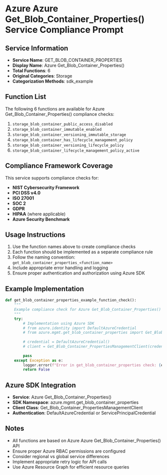 # Azure Azure Get_Blob_Container_Properties() Service Compliance Prompt

## Service Information
- **Service Name**: GET_BLOB_CONTAINER_PROPERTIES
- **Display Name**: Azure Get_Blob_Container_Properties()
- **Total Functions**: 6
- **Original Categories**: Storage
- **Categorization Methods**: sdk_example

## Function List
The following 6 functions are available for Azure Get_Blob_Container_Properties() compliance checks:

1. `storage_blob_container_public_access_disabled`
2. `storage_blob_container_immutable_enabled`
3. `storage_blob_container_versioning_immutable_storage`
4. `storage_blob_container_has_lifecycle_management_policy`
5. `storage_blob_container_versioning_lifecycle_policy`
6. `storage_blob_container_lifecycle_management_policy_active`


## Compliance Framework Coverage
This service supports compliance checks for:
- **NIST Cybersecurity Framework**
- **PCI DSS v4.0**
- **ISO 27001**
- **SOC 2**
- **GDPR**
- **HIPAA** (where applicable)
- **Azure Security Benchmark**

## Usage Instructions
1. Use the function names above to create compliance checks
2. Each function should be implemented as a separate compliance rule
3. Follow the naming convention: `get_blob_container_properties_<function_name>`
4. Include appropriate error handling and logging
5. Ensure proper authentication and authorization using Azure SDK

## Example Implementation
```python
def get_blob_container_properties_example_function_check():
    """
    Example compliance check for Azure Get_Blob_Container_Properties() service
    """
    try:
        # Implementation using Azure SDK
        # from azure.identity import DefaultAzureCredential
        # from azure.mgmt.get_blob_container_properties import Get_Blob_Container_PropertiesManagementClient
        
        # credential = DefaultAzureCredential()
        # client = Get_Blob_Container_PropertiesManagementClient(credential, subscription_id)
        
        pass
    except Exception as e:
        logger.error(f"Error in get_blob_container_properties check: {e}")
        return False
```

## Azure SDK Integration
- **Service**: Azure Get_Blob_Container_Properties()
- **SDK Namespace**: azure.mgmt.get_blob_container_properties
- **Client Class**: Get_Blob_Container_PropertiesManagementClient
- **Authentication**: DefaultAzureCredential or ServicePrincipalCredential

## Notes
- All functions are based on Azure Azure Get_Blob_Container_Properties() API
- Ensure proper Azure RBAC permissions are configured
- Consider regional vs global service differences
- Implement appropriate retry logic for API calls
- Use Azure Resource Graph for efficient resource queries
